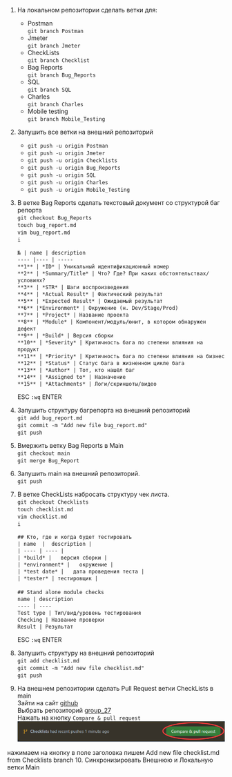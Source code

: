 1. На локальном репозитории сделать ветки для:
    - Postman  
        `git branch Postman`  
    - Jmeter  
        `git branch Jmeter`  
    - CheckLists  
        `git branch Checklist`  
    - Bag Reports  
        `git branch Bug_Reports`  
    - SQL  
        `git branch SQL`  
    - Charles  
        `git branch Charles`  
    - Mobile testing  
        `git branch Mobile_Testing`  
2. Запушить все ветки на внешний репозиторий  
    - `git push -u origin Postman`  
    - `git push -u origin Jmeter`  
    - `git push -u origin Checklists`  
    - `git push -u origin Bug_Reports`  
    - `git push -u origin SQL`  
    - `git push -u origin Charles`  
    - `git push -u origin Mobile_Testing`
3. В ветке Bag Reports сделать текстовый документ со структурой баг репорта  
    `git checkout Bug_Reports`  
    `touch bug_report.md`  
    `vim bug_report.md`  
    `i`  
    ```
    № | name | description
    ---- |---- | -----
    **1** | *ID* | Уникальный идентификационный номер
    **2** | *Summary/Title* | Что? Где? При каких обстоятельствах/условиях?
    **3** | *STR* | Шаги воспроизведения
    **4** | *Actual Result* | Фактический результат
    **5** | *Expected Result* | Ожидаемый результат
    **6** |*Environment* | Окружение (н. Dev/Stage/Prod)
    **7** | *Project* | Название проекта
    **8** | *Module* | Компонент/модуль/юнит, в котором обнаружен дефект
    **9** | *Build* | Версия сборки
    **10** | *Severity* | Критичность бага по степени влияния на продукт
    **11** | *Priority* | Критичность бага по степени влияния на бизнес
    **12** | *Status* | Статус бага в жизненном цикле бага
    **13** | *Author* | Тот, кто нашёл баг
    **14** | *Assigned to* | Назначение
    **15** | *Attachments* | Логи/скриншоты/видео
    ```  
    ESC `:wq` ENTER  

4. Запушить структуру багрепорта на внешний репозиторий  
    `git add bug_report.md`  
    `git commit -m "Add new file bug_report.md"`  
    `git push`  
5. Вмержить ветку Bag Reports в Main  
    `git checkout main`  
    `git merge Bug_Report`  
6. Запушить main на внешний репозиторий.  
    `git push`  
7. В ветке CheckLists набросать структуру чек листа.  
    `git checkout Checklists`  
    `touch checklist.md`  
    `vim checklist.md`  
    `i`  
    ```
    ## Кто, где и когда будет тестировать
    | name  |  description |    
    | ---- | ---- |
    | *build* |   версия сборки |
    | *environment* |   окружение |
    | *test date* |   дата проведения теста |
    | *tester* | тестировщик |

    ## Stand alone module checks
    name | description
    ---- | ----
    Test type | Тип/вид/уровень тестирования
    Checking | Название проверки
    Result | Результат  
    ```  
    ESC `:wq` ENTER  

8. Запушить структуру на внешний репозиторий  
    `git add checklist.md`  
    `git commit -m "Add new file checklist.md"`  
    `git push`  
9. На внешнем репозитории сделать Pull Request ветки CheckLists в main  
    Зайти на сайт [github](https://github.com/)  
    Выбрать репозиторий [group_27](https://github.com/bryack/group_27)  
    Нажать на кнопку `Compare & pull request`  
    ![Compare & pull request](https://github.com/bryack/group_27/blob/Checklists/Compare_pull_request.png?raw=true)  
    
нажимаем на кнопку
в поле заголовка пишем Add new file checklist.md from Checklists branch
10. Синхронизировать Внешнюю и Локальную ветки Main